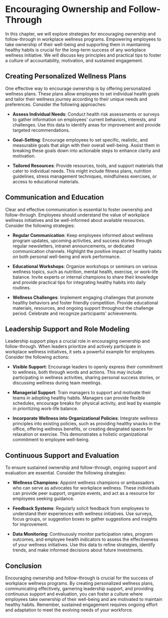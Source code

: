 Encouraging Ownership and Follow-Through
=================================================

In this chapter, we will explore strategies for encouraging ownership and follow-through in workplace wellness programs. Empowering employees to take ownership of their well-being and supporting them in maintaining healthy habits is crucial for the long-term success of any workplace wellness initiative. We will discuss key principles and practical tips to foster a culture of accountability, motivation, and sustained engagement.

**Creating Personalized Wellness Plans**
----------------------------------------

One effective way to encourage ownership is by offering personalized wellness plans. These plans allow employees to set individual health goals and tailor their wellness journey according to their unique needs and preferences. Consider the following approaches:

* **Assess Individual Needs**: Conduct health risk assessments or surveys to gather information on employees' current behaviors, interests, and challenges. Use this data to identify areas for improvement and provide targeted recommendations.

* **Goal-Setting**: Encourage employees to set specific, realistic, and measurable goals that align with their overall well-being. Assist them in breaking these goals down into actionable steps to enhance clarity and motivation.

* **Tailored Resources**: Provide resources, tools, and support materials that cater to individual needs. This might include fitness plans, nutrition guidelines, stress management techniques, mindfulness exercises, or access to educational materials.

**Communication and Education**
-------------------------------

Clear and effective communication is essential to foster ownership and follow-through. Employees should understand the value of workplace wellness initiatives and be well-informed about available resources. Consider the following strategies:

* **Regular Communication**: Keep employees informed about wellness program updates, upcoming activities, and success stories through regular newsletters, intranet announcements, or dedicated communication channels. Highlight the positive impact of healthy habits on both personal well-being and work performance.

* **Educational Workshops**: Organize workshops or seminars on various wellness topics, such as nutrition, mental health, exercise, or work-life balance. Invite experts or internal champions to share their knowledge and provide practical tips for integrating healthy habits into daily routines.

* **Wellness Challenges**: Implement engaging challenges that promote healthy behaviors and foster friendly competition. Provide educational materials, resources, and ongoing support throughout the challenge period. Celebrate and recognize participants' achievements.

**Leadership Support and Role Modeling**
----------------------------------------

Leadership support plays a crucial role in encouraging ownership and follow-through. When leaders prioritize and actively participate in workplace wellness initiatives, it sets a powerful example for employees. Consider the following actions:

* **Visible Support**: Encourage leaders to openly express their commitment to wellness, both through words and actions. This may include participating in wellness activities, sharing personal success stories, or discussing wellness during team meetings.

* **Managerial Support**: Train managers to support and motivate their teams in adopting healthy habits. Managers can provide flexible schedules, encourage breaks for physical activity, and lead by example in prioritizing work-life balance.

* **Incorporate Wellness into Organizational Policies**: Integrate wellness principles into existing policies, such as providing healthy snacks in the office, offering wellness benefits, or creating designated spaces for relaxation or exercise. This demonstrates a holistic organizational commitment to employee well-being.

**Continuous Support and Evaluation**
-------------------------------------

To ensure sustained ownership and follow-through, ongoing support and evaluation are essential. Consider the following strategies:

* **Wellness Champions**: Appoint wellness champions or ambassadors who can serve as advocates for workplace wellness. These individuals can provide peer support, organize events, and act as a resource for employees seeking guidance.

* **Feedback Systems**: Regularly solicit feedback from employees to understand their experiences with wellness initiatives. Use surveys, focus groups, or suggestion boxes to gather suggestions and insights for improvement.

* **Data Monitoring**: Continuously monitor participation rates, program outcomes, and employee health indicators to assess the effectiveness of your wellness initiatives. Use this data to refine strategies, identify trends, and make informed decisions about future investments.

**Conclusion**
--------------

Encouraging ownership and follow-through is crucial for the success of workplace wellness programs. By creating personalized wellness plans, communicating effectively, garnering leadership support, and providing continuous support and evaluation, you can foster a culture where employees take ownership of their well-being and are motivated to maintain healthy habits. Remember, sustained engagement requires ongoing effort and adaptation to meet the evolving needs of your workforce.
